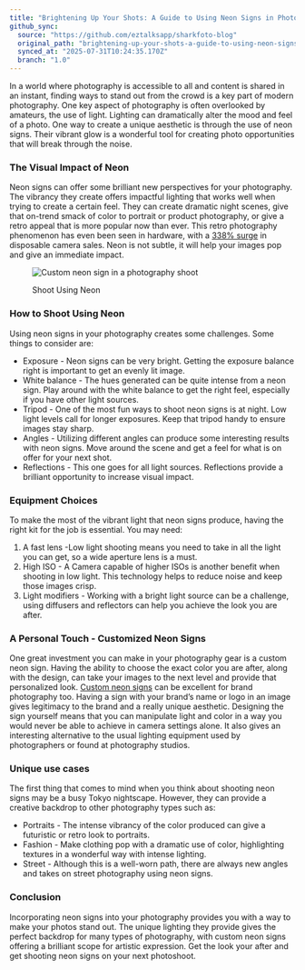```yaml
---
title: "Brightening Up Your Shots: A Guide to Using Neon Signs in Photography"
github_sync:
  source: "https://github.com/eztalksapp/sharkfoto-blog"
  original_path: "brightening-up-your-shots-a-guide-to-using-neon-signs-in-photography.md"
  synced_at: "2025-07-31T10:24:35.170Z"
  branch: "1.0"
---
```



In a world where photography is accessible to all and content is shared in an instant, finding ways to stand out from the crowd is a key part of modern photography. One key aspect of photography is often overlooked by amateurs, the use of light. Lighting can dramatically alter the mood and feel of a photo. One way to create a unique aesthetic is through the use of neon signs. Their vibrant glow is a wonderful tool for creating photo opportunities that will break through the noise.

### The Visual Impact of Neon

Neon signs can offer some brilliant new perspectives for your photography. The vibrancy they create offers impactful lighting that works well when trying to create a certain feel. They can create dramatic night scenes, give that on-trend smack of color to portrait or product photography, or give a retro appeal that is more popular now than ever. This retro photography phenomenon has even been seen in hardware, with a [338% surge](https://www.digitalcameraworld.com/news/338-surge-for-disposable-cameras-as-retro-photography-keeps-booming) in disposable camera sales. Neon is not subtle, it will help your images pop and give an immediate impact.

<figure><img src="https://lh7-us.googleusercontent.com/lLnkAFxOCsIP37PeFiwTIjcY93h3XbYQuFaGkZzFHC6G2y86JVOMOm6m5MVQ898XEfCyqQSMNoSMucDCrv2OOo03aI00qAnYdRmULbYoYNxPUp2w5Pu6wafltbJ5l4iYEvd1ICcw13CTKv5IuBgev9k" alt="Custom neon sign in a photography shoot"><figcaption><p>Shoot Using Neon</p></figcaption></figure>

### How to Shoot Using Neon

Using neon signs in your photography creates some challenges. Some things to consider are:

* Exposure - Neon signs can be very bright. Getting the exposure balance right is important to get an evenly lit image.
* White balance - The hues generated can be quite intense from a neon sign. Play around with the white balance to get the right feel, especially if you have other light sources.
* Tripod - One of the most fun ways to shoot neon signs is at night. Low light levels call for longer exposures. Keep that tripod handy to ensure images stay sharp.
* Angles - Utilizing different angles can produce some interesting results with neon signs. Move around the scene and get a feel for what is on offer for your next shot.
* Reflections - This one goes for all light sources. Reflections provide a brilliant opportunity to increase visual impact.

### Equipment Choices

To make the most of the vibrant light that neon signs produce, having the right kit for the job is essential. You may need:

1. A fast lens -Low light shooting means you need to take in all the light you can get, so a wide aperture lens is a must.
2. High ISO - A Camera capable of higher ISOs is another benefit when shooting in low light. This technology helps to reduce noise and keep those images crisp.
3. Light modifiers - Working with a bright light source can be a challenge, using diffusers and reflectors can help you achieve the look you are after.

### A Personal Touch - Customized Neon Signs

One great investment you can make in your photography gear is a custom neon sign. Having the ability to choose the exact color you are after, along with the design, can take your images to the next level and provide that personalized look. [Custom neon signs](https://www.neonsignsnow.com/product/neon-light/custom-neon-light) can be excellent for brand photography too. Having a sign with your brand’s name or logo in an image gives legitimacy to the brand and a really unique aesthetic. Designing the sign yourself means that you can manipulate light and color in a way you would never be able to achieve in camera settings alone. It also gives an interesting alternative to the usual lighting equipment used by photographers or found at photography studios.

### Unique use cases

The first thing that comes to mind when you think about shooting neon signs may be a busy Tokyo nightscape. However, they can provide a creative backdrop to other photography types such as:

* Portraits - The intense vibrancy of the color produced can give a futuristic or retro look to portraits.
* Fashion - Make clothing pop with a dramatic use of color, highlighting textures in a wonderful way with intense lighting.
* Street - Although this is a well-worn path, there are always new angles and takes on street photography using neon signs.

### Conclusion

Incorporating neon signs into your photography provides you with a way to make your photos stand out. The unique lighting they provide gives the perfect backdrop for many types of photography, with custom neon signs offering a brilliant scope for artistic expression. Get the look your after and get shooting neon signs on your next photoshoot.
